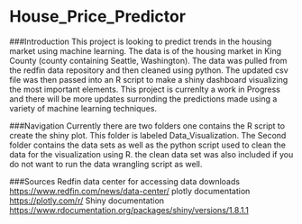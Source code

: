 # House_Price_Predictor
###Introduction
This project is looking to predict trends in the housing market using machine learning. The data is of the housing market in King County (county containing Seattle, Washington). The data was pulled from the redfin data repository and then cleaned using python. The updated csv file was then passed into an R script to make a shiny dashboard visualizing the most important elements. This project is currenlty a work in Progress and there will be more updates surronding the predictions made using a variety of machine learning techniques. 

###Navigation
Currently there are two folders one contains the R script to create the shiny plot. This folder is labeled Data_Visualization. The Second folder contains the data sets as well as the python script used to clean the data for the visualization using R. the clean data set was also included if you do not want to run the data wrangling script as well. 

###Sources
Redfin data center for accessing data downloads
https://www.redfin.com/news/data-center/
plotly documentation
https://plotly.com/r/
Shiny documentation
https://www.rdocumentation.org/packages/shiny/versions/1.8.1.1


